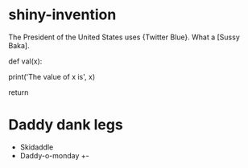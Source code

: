 # shiny-invention

The President of the United States uses {Twitter Blue}. What a [Sussy Baka].

def val(x):

  print('The value of x is', x)
  
  return

# Daddy dank legs

+ Skidaddle
+ Daddy-o-monday
+-
